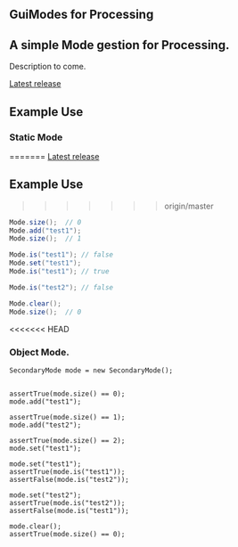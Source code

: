 

## GuiModes for Processing

A simple Mode gestion for Processing.
--

Description to come. 

[Latest release](http://papart.gforge.inria.fr/libraries/guiModes.tgz)


## Example Use

### Static Mode 

=======
[Latest release](http://papart.gforge.inria.fr/libraries/guiModes.tgz)

## Example Use

>>>>>>> origin/master
``` java
Mode.size();  // 0 
Mode.add("test1");
Mode.size();  // 1 

Mode.is("test1"); // false
Mode.set("test1"); 
Mode.is("test1"); // true

Mode.is("test2"); // false

Mode.clear();
Mode.size();  // 0
``` 
<<<<<<< HEAD

### Object Mode. 

``` 
SecondaryMode mode = new SecondaryMode();


assertTrue(mode.size() == 0);
mode.add("test1");

assertTrue(mode.size() == 1);
mode.add("test2");

assertTrue(mode.size() == 2);
mode.set("test1");

mode.set("test1");
assertTrue(mode.is("test1"));
assertFalse(mode.is("test2"));

mode.set("test2");
assertTrue(mode.is("test2"));
assertFalse(mode.is("test1"));

mode.clear();
assertTrue(mode.size() == 0);

``` 

